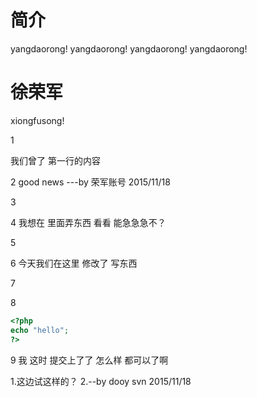 # 简介
yangdaorong!
yangdaorong!
yangdaorong!
yangdaorong!

徐荣军
=======

xiongfusong!

1

我们曾了 第一行的内容

2 good news ---by 荣军账号 2015/11/18

3

4 我想在 里面弄东西 看看 能急急急不？

5

6  今天我们在这里 修改了 写东西

7

8
```php
<?php
echo "hello";
?>
```


9 我 这时 提交上了了  怎么样 都可以了啊

1.这边试这样的？
2.--by dooy svn  2015/11/18
